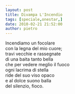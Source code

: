 ```yaml
---
layout: post
title: Divampa L'Incendio
tags: [speciale,onestar,]
date: 2010-02-21 21:52:00
author: pietro
---
```

Incendiamo un focolare<br/>con la legna del mio cuore;<br/>travi vecchie e rassegnate<br/>di una baita tanto bella<br/>che per vedere meglio il fuoco<br/>ogni lacrima di stella<br/>ride del suo viso opaco<br/>e al dolce suono balla<br/>del silenzio, fioco.
